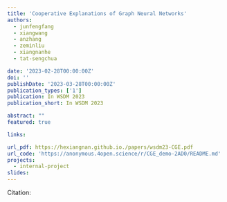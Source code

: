 ```yaml
---
title: 'Cooperative Explanations of Graph Neural Networks'
authors:
  - junfengfang
  - xiangwang
  - anzhang
  - zeminliu
  - xiangnanhe
  - tat-sengchua

date: '2023-02-28T00:00:00Z'
doi: ''
publishDate: '2023-03-28T00:00:00Z'
publication_types: ['1']
publication: In WSDM 2023 
publication_short: In WSDM 2023 

abstract: ""
featured: true

links:

url_pdf: https://hexiangnan.github.io./papers/wsdm23-CGE.pdf
url_code: 'https://anonymous.4open.science/r/CGE_demo-2AD0/README.md'
projects:
  - internal-project
slides:
---
```




Citation:
